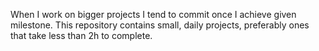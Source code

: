 When I work on bigger projects I tend to commit once I achieve given milestone.
This repository contains small, daily projects, preferably ones that take less than 2h to complete.